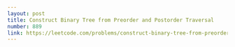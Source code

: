 ```yaml
---
layout: post
title: Construct Binary Tree from Preorder and Postorder Traversal
number: 889
link: https://leetcode.com/problems/construct-binary-tree-from-preorder-and-postorder-traversal
---
```

